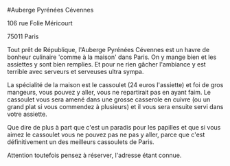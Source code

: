 #Auberge Pyrénées Cévennes

  106 rue Folie Méricourt
  
  75011 Paris

Tout prêt de République, l'Auberge Pyrénées Cévennes est un havre de bonheur culinaire 'comme à la maison' dans Paris. 
On y mange bien et les assiettes y sont bien remplies. Et pour ne rien gâcher l'ambiance y est terrible avec 
serveurs et serveuses ultra sympa. 

La spécialité de la maison est le cassoulet (24 euros l'assiette) et foi de gros mangeurs, vous pouvez y aller, vous
ne repartirait pas en ayant faim. Le cassoulet vous sera amené dans une grosse casserole en cuivre (ou un grand plat
si vous commendez à plusieurs) et il vous sera ensuite servi dans votre assiette. 

Que dire de plus à part que c'est un paradis pour les papilles et que si vous aimez le cassoulet vous ne pouvez
pas ne pas y aller, parce que c'est définitivement un des meilleurs cassoulets de Paris.

Attention toutefois pensez à réserver, l'adresse étant connue.
